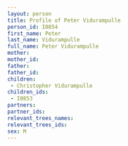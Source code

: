 ```yaml
---
layout: person
title: Profile of Peter Vidurampulle
person_id: I0854
first_name: Peter
last_name: Vidurampulle
full_name: Peter Vidurampulle
mother: 
mother_id: 
father: 
father_id: 
children:
 - Christopher Vidurampulle
children_ids:
 - I0853
partners:
partner_ids:
relevant_trees_names:
relevant_trees_ids:
sex: M
---
```


